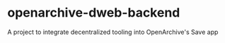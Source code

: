 # openarchive-dweb-backend
A project to integrate decentralized tooling into OpenArchive's Save app
